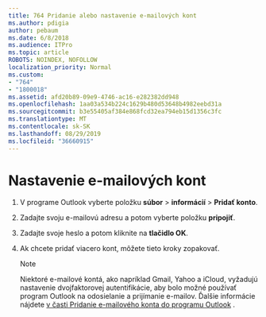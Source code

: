 ```yaml
---
title: 764 Pridanie alebo nastavenie e-mailových kont
ms.author: pdigia
author: pebaum
ms.date: 6/8/2018
ms.audience: ITPro
ms.topic: article
ROBOTS: NOINDEX, NOFOLLOW
localization_priority: Normal
ms.custom:
- "764"
- "1800018"
ms.assetid: afd20b89-09e9-4746-ac16-e282382dd948
ms.openlocfilehash: 1aa03a534b224c1629b480d53648b4982eebd31a
ms.sourcegitcommit: b3e55405af384e868fcd32ea794eb15d1356c3fc
ms.translationtype: MT
ms.contentlocale: sk-SK
ms.lasthandoff: 08/29/2019
ms.locfileid: "36660915"
---
```

# <a name="setup-email-accounts"></a>Nastavenie e-mailových kont

1. V programe Outlook vyberte položku **súbor** > **informácií** > **Pridať konto**.

2. Zadajte svoju e-mailovú adresu a potom vyberte položku **pripojiť**.

3. Zadajte svoje heslo a potom kliknite na **tlačidlo OK**.

4. Ak chcete pridať viacero kont, môžete tieto kroky zopakovať.

    > [!NOTE]
    > Niektoré e-mailové kontá, ako napríklad Gmail, Yahoo a iCloud, vyžadujú nastavenie dvojfaktorovej autentifikácie, aby bolo možné používať program Outlook na odosielanie a prijímanie e-mailov. Ďalšie informácie nájdete [v časti Pridanie e-mailového konta do programu Outlook](https://support.office.com/article/6e27792a-9267-4aa4-8bb6-c84ef146101b.aspx) .
  